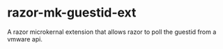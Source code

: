 # razor-mk-guestid-ext
A razor microkernal extension that allows razor to poll the guestid from a vmware api.
